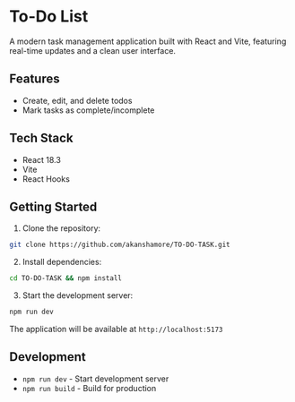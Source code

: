 # To-Do List

A modern task management application built with React and Vite, featuring real-time updates and a clean user interface.

## Features

- Create, edit, and delete todos
- Mark tasks as complete/incomplete

## Tech Stack

- React 18.3
- Vite
- React Hooks

## Getting Started

1. Clone the repository:

```bash
git clone https://github.com/akanshamore/TO-DO-TASK.git
```

2. Install dependencies:

```bash
cd TO-DO-TASK && npm install


```

3. Start the development server:

```bash
npm run dev
```

The application will be available at `http://localhost:5173`

## Development

- `npm run dev` - Start development server
- `npm run build` - Build for production
